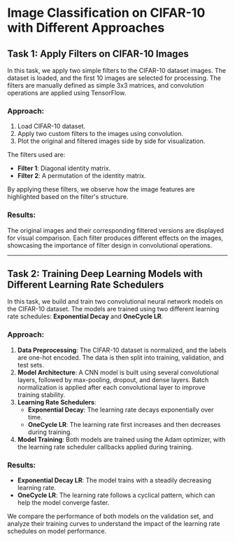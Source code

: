 # Image Classification on CIFAR-10 with Different Approaches

## Task 1: Apply Filters on CIFAR-10 Images
In this task, we apply two simple filters to the CIFAR-10 dataset images. The dataset is loaded, and the first 10 images are selected for processing. The filters are manually defined as simple 3x3 matrices, and convolution operations are applied using TensorFlow.

### Approach:
1. Load CIFAR-10 dataset.
2. Apply two custom filters to the images using convolution.
3. Plot the original and filtered images side by side for visualization.

The filters used are:
- **Filter 1**: Diagonal identity matrix.
- **Filter 2**: A permutation of the identity matrix.

By applying these filters, we observe how the image features are highlighted based on the filter's structure.

### Results:
The original images and their corresponding filtered versions are displayed for visual comparison. Each filter produces different effects on the images, showcasing the importance of filter design in convolutional operations.

---

## Task 2: Training Deep Learning Models with Different Learning Rate Schedulers

In this task, we build and train two convolutional neural network models on the CIFAR-10 dataset. The models are trained using two different learning rate schedules: **Exponential Decay** and **OneCycle LR**.

### Approach:
1. **Data Preprocessing**: The CIFAR-10 dataset is normalized, and the labels are one-hot encoded. The data is then split into training, validation, and test sets.
2. **Model Architecture**: A CNN model is built using several convolutional layers, followed by max-pooling, dropout, and dense layers. Batch normalization is applied after each convolutional layer to improve training stability.
3. **Learning Rate Schedulers**:
   - **Exponential Decay**: The learning rate decays exponentially over time.
   - **OneCycle LR**: The learning rate first increases and then decreases during training.
4. **Model Training**: Both models are trained using the Adam optimizer, with the learning rate scheduler callbacks applied during training.

### Results:
- **Exponential Decay LR**: The model trains with a steadily decreasing learning rate.
- **OneCycle LR**: The learning rate follows a cyclical pattern, which can help the model converge faster.

We compare the performance of both models on the validation set, and analyze their training curves to understand the impact of the learning rate schedules on model performance.
